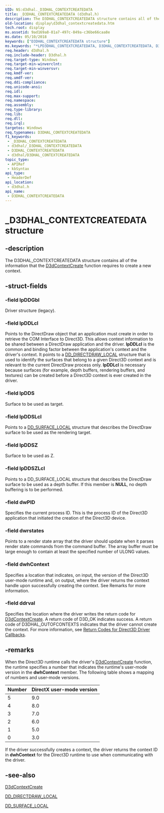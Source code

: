 ```yaml
---
UID: NS:d3dhal._D3DHAL_CONTEXTCREATEDATA
title: _D3DHAL_CONTEXTCREATEDATA (d3dhal.h)
description: The D3DHAL_CONTEXTCREATEDATA structure contains all of the information that the D3dContextCreate function requires to create a new context.
old-location: display\d3dhal_contextcreatedata.htm
tech.root: display
ms.assetid: 9ad169a8-81a7-497c-849a-c36be66caa8e
ms.date: 05/10/2018
keywords: ["D3DHAL_CONTEXTCREATEDATA structure"]
ms.keywords: "*LPD3DHAL_CONTEXTCREATEDATA, D3DHAL_CONTEXTCREATEDATA, D3DHAL_CONTEXTCREATEDATA structure [Display Devices], LPD3DHAL_CONTEXTCREATEDATA, LPD3DHAL_CONTEXTCREATEDATA structure pointer [Display Devices], _D3DHAL_CONTEXTCREATEDATA, d3dhal/D3DHAL_CONTEXTCREATEDATA, d3dhal/LPD3DHAL_CONTEXTCREATEDATA, d3dstrct_46c9dd06-302d-423b-8cd6-fc81a4227ab4.xml, display.d3dhal_contextcreatedata"
req.header: d3dhal.h
req.include-header: D3dhal.h
req.target-type: Windows
req.target-min-winverclnt: 
req.target-min-winversvr: 
req.kmdf-ver: 
req.umdf-ver: 
req.ddi-compliance: 
req.unicode-ansi: 
req.idl: 
req.max-support: 
req.namespace: 
req.assembly: 
req.type-library: 
req.lib: 
req.dll: 
req.irql: 
targetos: Windows
req.typenames: D3DHAL_CONTEXTCREATEDATA
f1_keywords:
 - _D3DHAL_CONTEXTCREATEDATA
 - d3dhal/_D3DHAL_CONTEXTCREATEDATA
 - D3DHAL_CONTEXTCREATEDATA
 - d3dhal/D3DHAL_CONTEXTCREATEDATA
topic_type:
 - APIRef
 - kbSyntax
api_type:
 - HeaderDef
api_location:
 - d3dhal.h
api_name:
 - D3DHAL_CONTEXTCREATEDATA
---
```


# _D3DHAL_CONTEXTCREATEDATA structure


## -description

The D3DHAL_CONTEXTCREATEDATA structure contains all of the information that the <a href="/windows-hardware/drivers/ddi/d3dhal/nc-d3dhal-lpd3dhal_contextcreatecb">D3dContextCreate</a> function requires to create a new context.

## -struct-fields

### -field lpDDGbl

 Driver structure (legacy).

### -field lpDDLcl

Points to the DirectDraw object that an application must create in order to retrieve the COM Interface to Direct3D. This allows context information to be shared between a DirectDraw application and the driver. <b>lpDDLcl</b> is the common and binding factor between the application's context and the driver's context. It points to a <a href="/windows/win32/api/ddrawint/ns-ddrawint-dd_directdraw_local">DD_DIRECTDRAW_LOCAL</a> structure that is used to identify the surfaces that belong to a given Direct3D context and is relevant to the current DirectDraw process only. <b>lpDDLcl</b> is necessary because surfaces (for example, depth buffers, rendering buffers, and textures) can be created before a Direct3D context is ever created in the driver.

### -field lpDDS

 Surface to be used as target.

### -field lpDDSLcl

Points to a <a href="/windows/win32/api/ddrawint/ns-ddrawint-dd_surface_local">DD_SURFACE_LOCAL</a> structure that describes the DirectDraw surface to be used as the rendering target.

### -field lpDDSZ

Surface to be used as Z.

### -field lpDDSZLcl

Points to a DD_SURFACE_LOCAL structure that describes the DirectDraw surface to be used as a depth buffer. If this member is <b>NULL</b>, no depth buffering is to be performed.

### -field dwPID

Specifies the current process ID. This is the process ID of the Direct3D application that initiated the creation of the Direct3D device.

### -field dwrstates

Points to a render state array that the driver should update when it parses render state commands from the command buffer. The array buffer must be large enough to contain at least the specified number of ULONG values.

### -field dwhContext

Specifies a location that indicates, on input, the version of the Direct3D user-mode runtime and, on output, where the driver returns the context handle upon successfully creating the context. See Remarks for more information.

### -field ddrval

Specifies the location where the driver writes the return code for <a href="/windows-hardware/drivers/ddi/d3dhal/nc-d3dhal-lpd3dhal_contextcreatecb">D3dContextCreate</a>. A return code of D3D_OK indicates success. A return code of D3DHAL_OUTOFCONTEXTS indicates that the driver cannot create the context. For more information, see <a href="/windows-hardware/drivers/display/return-codes-for-direct3d-driver-callbacks">Return Codes for Direct3D Driver Callbacks</a>.

## -remarks

When the Direct3D runtime calls the driver's <a href="/windows-hardware/drivers/ddi/d3dhal/nc-d3dhal-lpd3dhal_contextcreatecb">D3dContextCreate</a> function, the runtime specifies a number that indicates the runtime's user-mode version in the <b>dwhContext</b> member. The following table shows a mapping of numbers and user-mode versions.

|Number|DirectX user-mode version|
|--- |--- |
|5|9.0|
|4|8.0|
|3|7.0|
|2|6.0|
|1|5.0|
|0|3.0|


If the driver successfully creates a context, the driver returns the context ID in <b>dwhContext</b> for the Direct3D runtime to use when communicating with the driver.

## -see-also

<a href="/windows-hardware/drivers/ddi/d3dhal/nc-d3dhal-lpd3dhal_contextcreatecb">D3dContextCreate</a>



<a href="/windows/win32/api/ddrawint/ns-ddrawint-dd_directdraw_local">DD_DIRECTDRAW_LOCAL</a>



<a href="/windows/win32/api/ddrawint/ns-ddrawint-dd_surface_local">DD_SURFACE_LOCAL</a>